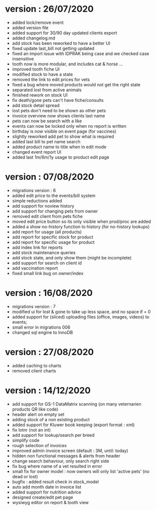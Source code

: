 # version : 26/07/2020
- added lock/remove event
- added version file
- added support for 30/90 day updated clients export
- added changelog.md
- add stock has been reworked to have a better UI
- fixed update last_bill not getting updated
- fixed an import issue with IDPRAK being case and we checked case insensitive
- tooth now is more modular, and includes cat & horse …
- improved tooth fiche UI
- modified stock to have a state
- removed the link to edit prices for vets
- fixed a bug where moved products would not get the right state
- separated lost from active animals
- finished rework on stock UI
- fix death/gone pets can't have fiche/consults
- add stock detail spread
- lost pets don't need to be shown as other pets
- invoice overview now shows clients last name
- pets can now be search with a like
- events can now be locked only when no report is written
- birthday is now visible on event page (for vaccines)
- slightly reworked add pet to show what is required
- added last bill to pet name search
- added product name to title when in edit mode
- changed event report UI
- added last 1m/6m/1y usage to product edit page

# version : 07/08/2020
- migrations version : 6
- added edit price to the events/bill system
- simple reductions added
- add support for noview history
- add support for changing pets from owner
- removed edit client from pets fiche
- moved edit price button so its only visible when prod/proc are added
- added a show no-history function to history (for no-history lookups)
- add report for usage (all products)
- add report for specific stock for product
- add report for specific usage for product
- add index link for reports
- add stock maintenance queries
- add stock state, and only show them (might be incomplete)
- add support for search on client id
- add vaccination report
- fixed small link bug on owner/index

# version : 16/08/2020
- migrations version : 7
- modified ui for lost & gone to take up less space, and no space if = 0
- added support for (sliced) uploading files (office, images, videos) to events;
- small error in migrations 006
- changed sql engine to InnoDB

# version : 27/08/2020
- added caching to charts
- removed client charts

# version : 14/12/2020
- add support for GS-1 DataMatrix scanning (on many veternarien products QR like code)
- header alert on empty set
- adding stock of a non existing product
- added support for Kluwer book keeping (export format : xml)
- fix lotnr (not an int)
- add support for lookup/search per breed
- simplify code
- rough selection of invoices
- improved admin invoice screen (default : 3M, until: today)
- hidden non functional messages & alerts from header
- change search behaviour, only search right side
- fix bug where name of a vet resulted in error
- small fix for owner model : now owners will only list 'active pets' (no dead or lost)
- bugfix : added result check in stock_model
- auto add month date in invoice list
- added support for nutrition advice
- designed create/edit pet page
- wysiwyg editor on report & tooth view